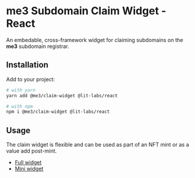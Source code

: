 # me3 Subdomain Claim Widget - React

An embedable, cross-framework widget for claiming subdomains on the **me3** subdomain registrar.

## Installation

Add to your project:

```sh
# with yarn
yarn add @me3/claim-widget @lit-labs/react

# with npm
npm i @me3/claim-widget @lit-labs/react
```

## Usage

The claim widget is flexible and can be used as part of an NFT mint or as a value add post-mint.

* [Full widget](docs/full-widget.md)
* [Mini widget](docs/mini-widget.md)
